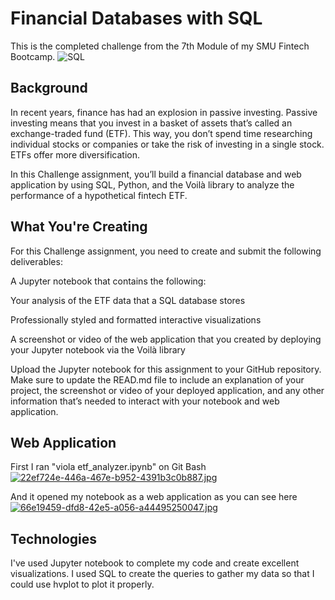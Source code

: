 # Financial Databases with SQL
This is the completed challenge from the 7th Module of my SMU Fintech Bootcamp.
![SQL](https://devcount.com/wp-content/uploads/2021/11/15-Best-SQL-Courses-and-Certifications-to-Take-in-2021-1024x536.jpg)

## Background
In recent years, finance has had an explosion in passive investing. Passive investing means that you invest in a basket of assets that’s called an exchange-traded fund (ETF). This way, you don’t spend time researching individual stocks or companies or take the risk of investing in a single stock. ETFs offer more diversification.

In this Challenge assignment, you’ll build a financial database and web application by using SQL, Python, and the Voilà library to analyze the performance of a hypothetical fintech ETF.

## What You're Creating
For this Challenge assignment, you need to create and submit the following deliverables:

A Jupyter notebook that contains the following:

Your analysis of the ETF data that a SQL database stores

Professionally styled and formatted interactive visualizations

A screenshot or video of the web application that you created by deploying your Jupyter notebook via the Voilà library

Upload the Jupyter notebook for this assignment to your GitHub repository. Make sure to update the READ.md file to include an explanation of your project, the screenshot or video of your deployed application, and any other information that’s needed to interact with your notebook and web application.

## Web Application
First I ran "viola etf_analyzer.ipynb" on Git Bash
[![22ef724e-446a-467e-b952-4391b3c0b887.jpg](https://i.postimg.cc/fyQpqF98/22ef724e-446a-467e-b952-4391b3c0b887.jpg)](https://postimg.cc/YG8dhd8F)

And it opened my notebook as a web application as you can see here
[![66e19459-dfd8-42e5-a056-a44495250047.jpg](https://i.postimg.cc/j57BXKLW/66e19459-dfd8-42e5-a056-a44495250047.jpg)](https://postimg.cc/MMzs6C0x)

## Technologies
I've used Jupyter notebook to complete my code and create excellent visualizations. I used SQL to create the queries to gather my data so that I could use hvplot to plot it properly. 
